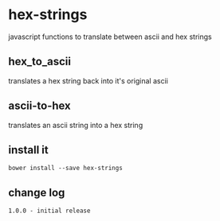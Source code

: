 # hex-strings

javascript functions to translate between ascii and hex strings 

## hex_to_ascii

translates a hex string back into it's original ascii

## ascii-to-hex

translates an ascii string into a hex string

## install it

	bower install --save hex-strings   
	
## change log

	1.0.0 - initial release
